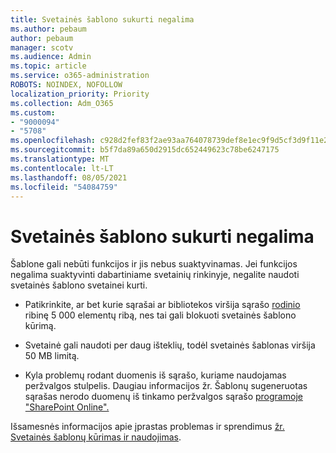 ```yaml
---
title: Svetainės šablono sukurti negalima
ms.author: pebaum
author: pebaum
manager: scotv
ms.audience: Admin
ms.topic: article
ms.service: o365-administration
ROBOTS: NOINDEX, NOFOLLOW
localization_priority: Priority
ms.collection: Adm_O365
ms.custom:
- "9000094"
- "5708"
ms.openlocfilehash: c928d2fef83f2ae93aa764078739def8e1ec9f9d5cf3d9f11e22cd20702d4ddd
ms.sourcegitcommit: b5f7da89a650d2915dc652449623c78be6247175
ms.translationtype: MT
ms.contentlocale: lt-LT
ms.lasthandoff: 08/05/2021
ms.locfileid: "54084759"
---
```

# <a name="site-template-cannot-be-created"></a>Svetainės šablono sukurti negalima

Šablone gali nebūti funkcijos ir jis nebus suaktyvinamas. Jei funkcijos negalima suaktyvinti dabartiniame svetainių rinkinyje, negalite naudoti svetainės šablono svetainei kurti.

- Patikrinkite, ar bet kurie sąrašai ar bibliotekos viršija sąrašo [rodinio](https://support.office.com/article/Manage-large-lists-and-libraries-in-SharePoint-B8588DAE-9387-48C2-9248-C24122F07C59) ribinę 5 000 elementų ribą, nes tai gali blokuoti svetainės šablono kūrimą.

- Svetainė gali naudoti per daug išteklių, todėl svetainės šablonas viršija 50 MB limitą.

- Kyla problemų rodant duomenis iš sąrašo, kuriame naudojamas peržvalgos stulpelis. Daugiau informacijos žr. Šablonų sugeneruotas sąrašas nerodo duomenų iš tinkamo peržvalgos sąrašo [programoje "SharePoint Online".](https://docs.microsoft.com/sharepoint/support/lists-and-libraries/template-generated-list-incorrect-data)

Išsamesnės informacijos apie įprastas problemas ir sprendimus [žr. Svetainės šablonų kūrimas ir naudojimas](https://support.office.com/article/Create-and-use-site-templates-60371B0F-00E0-4C49-A844-34759EBDD989).
